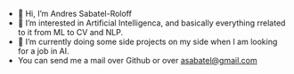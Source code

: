 - 👋 Hi, I’m Andres Sabatel-Roloff
- 👀 I’m interested in Artificial Intelligenca, and basically everything rrelated to it from ML to CV and NLP.
- 🌱 I’m currently doing some side projects on my side when I am looking for a job in AI.
- You can send me a mail over Github or over asabatel@gmail.com

<!---
ASR01/ASR01 is a ✨ special ✨ repository because its `README.md` (this file) appears on your GitHub profile.
You can click the Preview link to take a look at your changes.
--->
